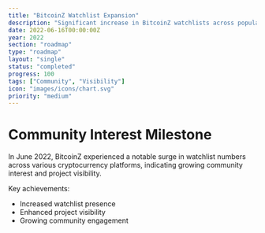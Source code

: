 ```yaml
---
title: "BitcoinZ Watchlist Expansion"
description: "Significant increase in BitcoinZ watchlists across popular platforms"
date: 2022-06-16T00:00:00Z
year: 2022
section: "roadmap"
type: "roadmap"
layout: "single"
status: "completed"
progress: 100
tags: ["Community", "Visibility"]
icon: "images/icons/chart.svg"
priority: "medium"
---
```


# Community Interest Milestone

In June 2022, BitcoinZ experienced a notable surge in watchlist numbers across various cryptocurrency platforms, indicating growing community interest and project visibility.

Key achievements:
- Increased watchlist presence
- Enhanced project visibility
- Growing community engagement
